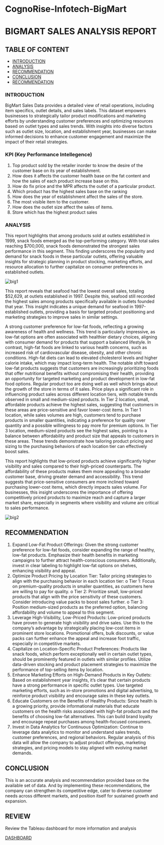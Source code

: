 # CognoRise-Infotech-BigMart

# BIGMART SALES ANALYSIS REPORT

## TABLE OF CONTENT 
- [INTRODUCTION](#INTRODUCTION)
- [ANALYSIS](#ANALYSIS)
- [RECOMMENDATION](#RECOMMENDATION)
- [CONCLUSION](#CONCLUSION)
- [RECOMMENDATION](#RECOMMENDATION)


### INTRODUCTION

BigMart Sales Data provides a detailed view of retail operations, including item specifics, outlet details, and sales labels. This dataset empowers businesses to strategically tailor product modifications and marketing efforts by understanding customer preferences and optimizing resources based on outlet types and sales trends. 
With insights into diverse factors such as outlet size, location, and establishment year, businesses can make informed decisions to enhance customer engagement and maximize the impact of their retail strategies. 

### KPI (Key Performance Intellegence)

1.	Top product sold by the retailer inorder to know the desire of the customer base on its year of establishment.
2.	How does it affects the customer health base on the fat content and how the sales of each product increase base on this.
3.	How do fix price and the MPR affects the outlet of a particular product.
4.	Which product has the highest sales base on the ranking 
5.	How does the year of establishment affect the sales of the store.
6.	The most visible item to the customer.
7.	How does the outlet size affect the sales of items.
8.	Store which has the highest product sales

### ANALYSIS

This report highlights that among products sold at outlets established in 1999, snack foods emerged as the top-performing category. With total sales reaching $700,000, snack foods demonstrated the strongest sales performance in this segment. This finding underscores the popularity and demand for snack foods in these particular outlets, offering valuable insights for strategic planning in product stocking, marketing efforts, and resource allocation to further capitalize on consumer preferences in established outlets.

![big1](https://github.com/user-attachments/assets/8a87ea13-2b7a-4a3e-b2f4-df2cb87132b0)


This report reveals that seafood had the lowest overall sales, totaling $52,629, at outlets established in 1997. Despite this, seafood still recorded the highest sales among products specifically available in outlets founded that year. This insight indicates a unique demand for seafood in 1997-established outlets, providing a basis for targeted product positioning and marketing strategies to improve sales in similar settings.

A strong customer preference for low-fat foods, reflecting a growing awareness of health and wellness. This trend is particularly impressive, as low-fat options are often associated with healthier dietary choices, aligning with consumer demand for products that support a balanced lifestyle.
In contrast, high-fat foods are linked to various health concerns, such as increased risk of cardiovascular disease, obesity, and other chronic conditions. High-fat diets can lead to elevated cholesterol levels and higher calorie intake, which may impact long-term health. The notable shift toward low-fat products suggests that customers are increasingly prioritizing foods that offer nutritional benefits without compromising their health, providing an opportunity for targeted marketing and product development in low-fat food options. Regular product too are doing well as well which brings about the growth of the store in terms of it sales.
Price plays a significant role in influencing product sales across different location tiers, with notable trends observed in small and medium-sized products. In Tier 2 location, small, affordable products achieve the highest sales, suggesting that customers in these areas are price-sensitive and favor lower-cost items. In Tier 1 location, while sales volumes are high, customers tend to purchase products in smaller quantities, indicating a preference for quality over quantity and a possible willingness to pay more for premium options. In Tier 3 location, medium-sized products see the highest sales, pointing to a balance between affordability and product size that appeals to customers in these areas. These trends demonstrate how 
tailoring product pricing and sizing to the purchasing behaviors of each location tier can effectively boost sales.

This report highlights that low-priced products achieve significantly higher visibility and sales compared to their high-priced counterparts. The affordability of these products makes them more appealing to a broader customer base, driving greater demand and accessibility. This trend suggests that price-sensitive consumers are more inclined toward purchasing lower-cost items, which directly impacts sales volume. For businesses, this insight underscores the importance of offering competitively priced products to maximize reach and capture a larger market share, especially in segments where visibility and volume are critical to sales performance.

![big2](https://github.com/user-attachments/assets/f923d280-15e1-41c6-9c03-da735715fed9)


## RECOMMENDATION


1.	Expand Low-Fat Product Offerings: Given the strong customer preference for low-fat foods, consider expanding the range of healthy, low-fat products. Emphasize their health benefits in marketing campaigns to further attract health-conscious consumers. Additionally, invest in clear labeling to highlight low-fat options on shelves, enhancing visibility and appeal.
2.	Optimize Product Pricing by Location Tier: Tailor pricing strategies to align with the purchasing behavior in each location tier:
o	Tier 1: Focus on premium-quality products in smaller quantities, as customers here are willing to pay for quality.
o	Tier 2: Prioritize small, low-priced products that align with the price sensitivity of these customers. Consider introducing value packs to boost sales further.
o	Tier 3: Position medium-sized products as the preferred option, balancing affordability and volume to appeal to this segment.
3.	Leverage High-Visibility, Low-Priced Products: Low-priced products have proven to generate high visibility and drive sales. Use this to the company’s advantage by strategically placing low-cost items in prominent store locations. Promotional offers, bulk discounts, or value packs can further enhance the appeal and increase foot traffic, especially in competitive markets.
4.	Capitalize on Location-Specific Product Preferences: Products like snack foods, which perform exceptionally well in certain outlet types, should be prominently featured in outlets with similar profiles. Utilize data-driven stocking and product placement strategies to maximize the performance of top-selling items by location.
5.	Enhance Marketing Efforts on High-Demand Products in Key Outlets: Based on establishment year insights, it’s clear that certain products have a strong performance in specific outlet types. Use targeted marketing efforts, such as in-store promotions and digital advertising, to reinforce product visibility and encourage sales in these key outlets.
6.	Educate Customers on the Benefits of Healthy Products: Since health is a growing priority, provide informational materials that educate customers on the health risks associated with high-fat products and the benefits of choosing low-fat alternatives. This can build brand loyalty and encourage repeat purchases among health-focused consumers.
7.	Invest in Data Analytics for Continuous Optimization: Continue to leverage data analytics to monitor and understand sales trends, customer preferences, and regional behaviors. Regular analysis of this data will allow the company to adjust product offerings, marketing strategies, and pricing models to stay aligned with evolving market demands.

## CONCLUSION

This is an accurate analysis and recommendation provided base on the available set of data. And by implementing these recommendations, the company can strengthen its competitive edge, cater to diverse customer needs across different markets, and position itself for sustained growth and expansion.

## REVIEW

Review the Tableau dashboard for more information and analysis

[DASHBOARD](#https://public.tableau.com/app/profile/lekan.haruna/viz/BigMart_Sales_17315878755680/BigMart)

